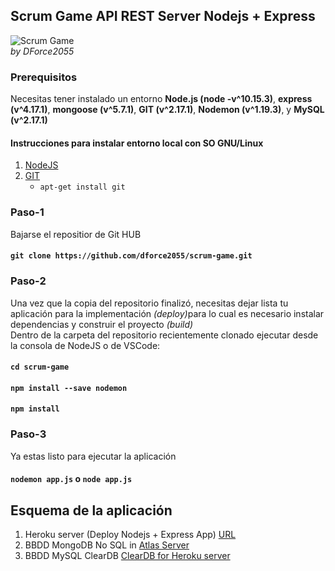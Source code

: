 ## Scrum Game API REST Server Nodejs + Express

![Scrum Game](https://tim.com.ua/wp-content/uploads/2016/04/ScrumCardGame.jpeg)
<br>
<em>by DForce2055</em>

### Prerequisitos
Necesitas tener instalado un entorno **Node.js (node -v^10.15.3)**, **express (v^4.17.1)**, **mongoose (v^5.7.1)**,
**GIT (v^2.17.1)**, **Nodemon (v^1.19.3)**, y **MySQL (v^2.17.1)**<br>

#### Instrucciones para instalar entorno local con SO GNU/Linux
1. [NodeJS](https://www.hostinger.com.ar/tutoriales/instalar-node-js-ubuntu/)
2. [GIT](https://git-scm.com/)
    - ```apt-get install git```
    

### Paso-1
Bajarse el repositior de Git HUB
#### ```git clone https://github.com/dforce2055/scrum-game.git```

### Paso-2
Una vez que la copia del repositorio finalizó, necesitas dejar lista tu aplicación para la implementación <em>(deploy)</em>para lo cual es necesario instalar dependencias y construir el proyecto <em>(build)</em><br>
Dentro de la carpeta del repositorio recientemente clonado ejecutar desde la consola de NodeJS o de VSCode:
#### ```cd scrum-game```
#### ```npm install --save nodemon```
#### ```npm install```


### Paso-3
Ya estas listo para ejecutar la aplicación
#### ```nodemon app.js``` o ```node app.js```


## Esquema de la aplicación
1. Heroku server (Deploy Nodejs + Express App) [URL](https://scrum-game.herokuapp.com/)
2. BBDD MongoDB No SQL in [Atlas Server](https://cloud.mongodb.com/)
2. BBDD MySQL ClearDB [ClearDB for Heroku server](https://www.cleardb.com)